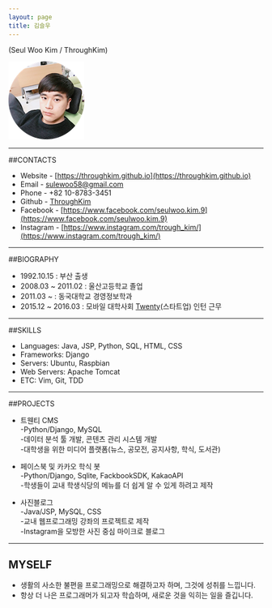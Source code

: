 ```yaml
---
layout: page
title: 김슬우
---
```

(Seul Woo Kim / ThroughKim)

![profile](/images/profile_image.png)

---
##CONTACTS

* Website - [https://throughkim.github.io](https://throughkim.github.io)
* Email - [sulewoo58@gmail.com](mailto:sulewoo58@gmail.com)
* Phone - +82 10-8783-3451
* Github - [ThroughKim](https://github.com/ThroughKim)
* Facebook - [https://www.facebook.com/seulwoo.kim.9](https://www.facebook.com/seulwoo.kim.9)
* Instagram - [https://www.instagram.com/trough_kim/](https://www.instagram.com/trough_kim/)

---

##BIOGRAPHY

* 1992.10.15 : 부산 출생
* 2008.03 ~ 2011.02  : 울산고등학교 졸업
* 2011.03 ~  : 동국대학교 경영정보학과
* 2015.12 ~ 2016.03  : 모바일 대학사회 [Twenty](https://www.facebook.com/withtwenty/)(스타트업) 인턴 근무

---
##SKILLS

* Languages: Java, JSP, Python, SQL, HTML, CSS
* Frameworks: Django
* Servers: Ubuntu, Raspbian
* Web Servers: Apache Tomcat
* ETC: Vim, Git, TDD

---
##PROJECTS

* 트웬티 CMS   
    -Python/Django, MySQL  
    -데이터 분석 툴 개발, 콘텐츠 관리 시스템 개발  
    -대학생을 위한 미디어 플랫폼(뉴스, 공모전, 공지사항, 학식, 도서관)  

* 페이스북 및 카카오 학식 봇  
    -Python/Django, Sqlite, FackbookSDK, KakaoAPI  
    -학생들이 교내 학생식당의 메뉴를 더 쉽게 알 수 있게 하려고 제작  

* 사진블로그  
    -Java/JSP, MySQL, CSS  
    -교내 웹프로그래밍 강좌의 프로젝트로 제작  
    -Instagram을 모방한 사진 중심 마이크로 블로그  

---
## MYSELF

* 생활의 사소한 불편을 프로그래밍으로 해결하고자 하며, 그것에 성취를 느낍니다.
* 항상 더 나은 프로그래머가 되고자 학습하며, 새로운 것을 익히는 일을 즐깁니다.
